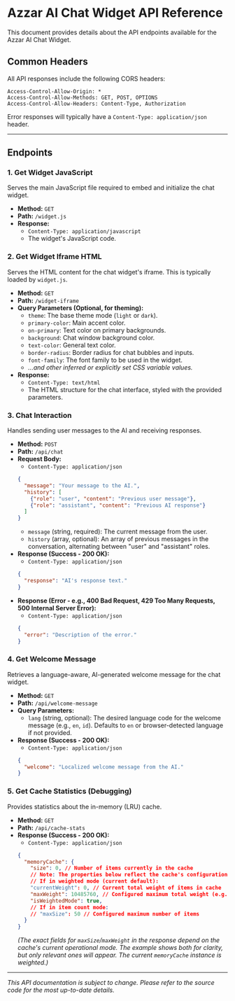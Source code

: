 # Azzar AI Chat Widget API Reference

This document provides details about the API endpoints available for the Azzar AI Chat Widget.

## Common Headers

All API responses include the following CORS headers:
```
Access-Control-Allow-Origin: *
Access-Control-Allow-Methods: GET, POST, OPTIONS
Access-Control-Allow-Headers: Content-Type, Authorization
```
Error responses will typically have a `Content-Type: application/json` header.

---

## Endpoints

### 1. Get Widget JavaScript

Serves the main JavaScript file required to embed and initialize the chat widget.

- **Method:** `GET`
- **Path:** `/widget.js`
- **Response:**
    - `Content-Type: application/javascript`
    - The widget's JavaScript code.

### 2. Get Widget Iframe HTML

Serves the HTML content for the chat widget's iframe. This is typically loaded by `widget.js`.

- **Method:** `GET`
- **Path:** `/widget-iframe`
- **Query Parameters (Optional, for theming):**
    - `theme`: The base theme mode (`light` or `dark`).
    - `primary-color`: Main accent color.
    - `on-primary`: Text color on primary backgrounds.
    - `background`: Chat window background color.
    - `text-color`: General text color.
    - `border-radius`: Border radius for chat bubbles and inputs.
    - `font-family`: The font family to be used in the widget.
    - *...and other inferred or explicitly set CSS variable values.*
- **Response:**
    - `Content-Type: text/html`
    - The HTML structure for the chat interface, styled with the provided parameters.

### 3. Chat Interaction

Handles sending user messages to the AI and receiving responses.

- **Method:** `POST`
- **Path:** `/api/chat`
- **Request Body:**
    - `Content-Type: application/json`
    ```json
    {
      "message": "Your message to the AI.",
      "history": [
        {"role": "user", "content": "Previous user message"},
        {"role": "assistant", "content": "Previous AI response"}
      ]
    }
    ```
    - `message` (string, required): The current message from the user.
    - `history` (array, optional): An array of previous messages in the conversation, alternating between "user" and "assistant" roles.
- **Response (Success - 200 OK):**
    - `Content-Type: application/json`
    ```json
    {
      "response": "AI's response text."
    }
    ```
- **Response (Error - e.g., 400 Bad Request, 429 Too Many Requests, 500 Internal Server Error):**
    - `Content-Type: application/json`
    ```json
    {
      "error": "Description of the error."
    }
    ```

### 4. Get Welcome Message

Retrieves a language-aware, AI-generated welcome message for the chat widget.

- **Method:** `GET`
- **Path:** `/api/welcome-message`
- **Query Parameters:**
    - `lang` (string, optional): The desired language code for the welcome message (e.g., `en`, `id`). Defaults to `en` or browser-detected language if not provided.
- **Response (Success - 200 OK):**
    - `Content-Type: application/json`
    ```json
    {
      "welcome": "Localized welcome message from the AI."
    }
    ```

### 5. Get Cache Statistics (Debugging)

Provides statistics about the in-memory (LRU) cache.

- **Method:** `GET`
- **Path:** `/api/cache-stats`
- **Response (Success - 200 OK):**
    - `Content-Type: application/json`
    ```json
    {
      "memoryCache": {
        "size": 0, // Number of items currently in the cache
        // Note: The properties below reflect the cache's configuration.
        // If in weighted mode (current default):
        "currentWeight": 0, // Current total weight of items in cache
        "maxWeight": 10485760, // Configured maximum total weight (e.g., 10MB)
        "isWeightedMode": true,
        // If in item count mode:
        // "maxSize": 50 // Configured maximum number of items
      }
    }
    ```
    *(The exact fields for `maxSize`/`maxWeight` in the response depend on the cache's current operational mode. The example shows both for clarity, but only relevant ones will appear. The current `memoryCache` instance is weighted.)*

---

*This API documentation is subject to change. Please refer to the source code for the most up-to-date details.* 